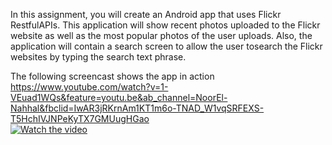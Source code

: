 In this assignment, you will create an Android app that uses Flickr RestfulAPIs. This application will show recent photos uploaded to the Flickr website as well as the most popular photos of the user uploads. Also, the application will contain a search screen to allow the user tosearch the Flickr websites by typing the search text phrase.

 
The following screencast shows the app in action
<a href="https://www.youtube.com/watch?v=1-VEuad1WQs&feature=youtu.be&ab_channel=NoorEl-Nahhal&fbclid=IwAR3jRKrnAm1KT1m6o-TNAD_W1vqSRFEXS-T5HchIVJNPeKyTX7GMUugHGao" rel="nofollow">https://www.youtube.com/watch?v=1-VEuad1WQs&feature=youtu.be&ab_channel=NoorEl-Nahhal&fbclid=IwAR3jRKrnAm1KT1m6o-TNAD_W1vqSRFEXS-T5HchIVJNPeKyTX7GMUugHGao</a> </br>
[![Watch the video](https://user-images.githubusercontent.com/41232970/101930189-7f563000-3be0-11eb-8b33-5232b28a0825.png)](https://www.youtube.com/watch?v=1-VEuad1WQs&feature=youtu.be&ab_channel=NoorEl-Nahhal&fbclid=IwAR3jRKrnAm1KT1m6o-TNAD_W1vqSRFEXS-T5HchIVJNPeKyTX7GMUugHGao)

